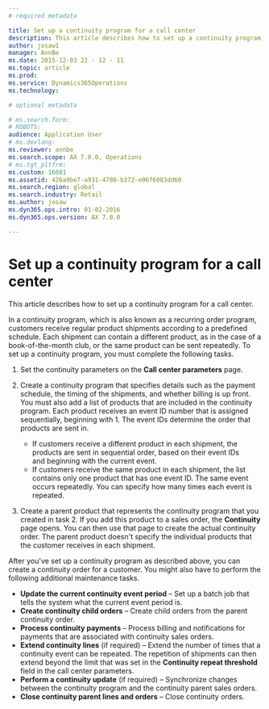 ```yaml
---
# required metadata

title: Set up a continuity program for a call center
description: This article describes how to set up a continuity program for a call center.
author: josaw1
manager: AnnBe
ms.date: 2015-12-03 22 - 12 - 11
ms.topic: article
ms.prod: 
ms.service: Dynamics365Operations
ms.technology: 

# optional metadata

# ms.search.form: 
# ROBOTS: 
audience: Application User
# ms.devlang: 
ms.reviewer: annbe
ms.search.scope: AX 7.0.0, Operations
# ms.tgt_pltfrm: 
ms.custom: 16081
ms.assetid: 426a9be7-a931-4780-b372-e06f6083dd60
ms.search.region: global
ms.search.industry: Retail
ms.author: josaw
ms.dyn365.ops.intro: 01-02-2016
ms.dyn365.ops.version: AX 7.0.0

---
```


# Set up a continuity program for a call center

This article describes how to set up a continuity program for a call center.

In a continuity program, which is also known as a recurring order program, customers receive regular product shipments according to a predefined schedule. Each shipment can contain a different product, as in the case of a book-of-the-month club, or the same product can be sent repeatedly. To set up a continuity program, you must complete the following tasks.

1.  Set the continuity parameters on the **Call center parameters** page.
2.  Create a continuity program that specifies details such as the payment schedule, the timing of the shipments, and whether billing is up front. You must also add a list of products that are included in the continuity program. Each product receives an event ID number that is assigned sequentially, beginning with 1. The event IDs determine the order that products are sent in.
    -   If customers receive a different product in each shipment, the products are sent in sequential order, based on their event IDs and beginning with the current event.
    -   If customers receive the same product in each shipment, the list contains only one product that has one event ID. The same event occurs repeatedly. You can specify how many times each event is repeated.

3.  Create a parent product that represents the continuity program that you created in task 2. If you add this product to a sales order, the **Continuity** page opens. You can then use that page to create the actual continuity order. The parent product doesn't specify the individual products that the customer receives in each shipment.

After you've set up a continuity program as described above, you can create a continuity order for a customer. You might also have to perform the following additional maintenance tasks.

-   **Update the current continuity event period** – Set up a batch job that tells the system what the current event period is.
-   **Create continuity child orders** – Create child orders from the parent continuity order.
-   **Process continuity payments** – Process billing and notifications for payments that are associated with continuity sales orders.
-   **Extend continuity lines** (if required) – Extend the number of times that a continuity event can be repeated. The repetition of shipments can then extend beyond the limit that was set in the **Continuity repeat threshold** field in the call center parameters.
-   **Perform a continuity update** (if required) – Synchronize changes between the continuity program and the continuity parent sales orders.
-   **Close continuity parent lines and orders** – Close continuity orders.


